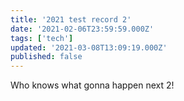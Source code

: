 ```yaml
---
title: '2021 test record 2'
date: '2021-02-06T23:59:59.000Z'
tags: ['tech']
updated: '2021-03-08T13:09:19.000Z'
published: false
---
```


Who knows what gonna happen next 2!

